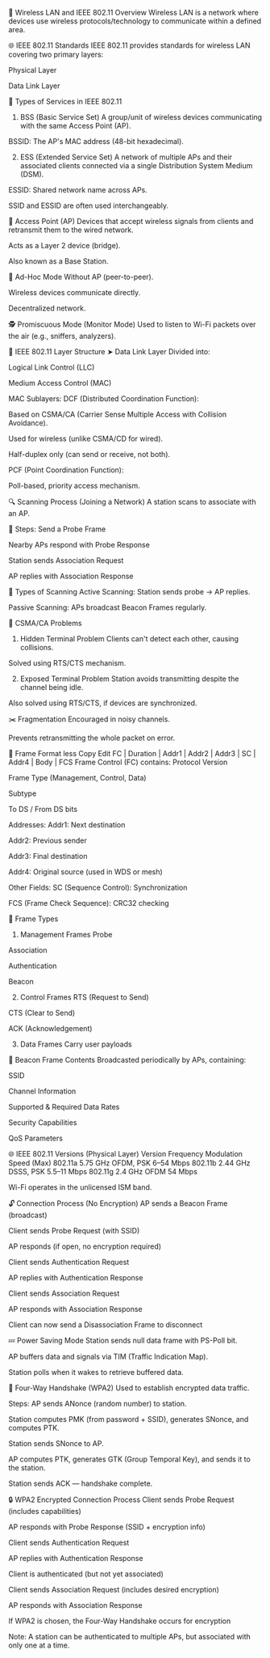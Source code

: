 📡 Wireless LAN and IEEE 802.11 Overview
Wireless LAN is a network where devices use wireless protocols/technology to communicate within a defined area.

🌐 IEEE 802.11 Standards
IEEE 802.11 provides standards for wireless LAN covering two primary layers:

Physical Layer

Data Link Layer

🔧 Types of Services in IEEE 802.11
1. BSS (Basic Service Set)
A group/unit of wireless devices communicating with the same Access Point (AP).

BSSID: The AP's MAC address (48-bit hexadecimal).

2. ESS (Extended Service Set)
A network of multiple APs and their associated clients connected via a single Distribution System Medium (DSM).

ESSID: Shared network name across APs.

SSID and ESSID are often used interchangeably.

📶 Access Point (AP)
Devices that accept wireless signals from clients and retransmit them to the wired network.

Acts as a Layer 2 device (bridge).

Also known as a Base Station.

🧩 Ad-Hoc Mode
Without AP (peer-to-peer).

Wireless devices communicate directly.

Decentralized network.

🕵️ Promiscuous Mode (Monitor Mode)
Used to listen to Wi-Fi packets over the air (e.g., sniffers, analyzers).

🧱 IEEE 802.11 Layer Structure
➤ Data Link Layer
Divided into:

Logical Link Control (LLC)

Medium Access Control (MAC)

MAC Sublayers:
DCF (Distributed Coordination Function):

Based on CSMA/CA (Carrier Sense Multiple Access with Collision Avoidance).

Used for wireless (unlike CSMA/CD for wired).

Half-duplex only (can send or receive, not both).

PCF (Point Coordination Function):

Poll-based, priority access mechanism.

🔍 Scanning Process (Joining a Network)
A station scans to associate with an AP.

🔄 Steps:
Send a Probe Frame

Nearby APs respond with Probe Response

Station sends Association Request

AP replies with Association Response

🧭 Types of Scanning
Active Scanning: Station sends probe → AP replies.

Passive Scanning: APs broadcast Beacon Frames regularly.

🚫 CSMA/CA Problems
1. Hidden Terminal Problem
Clients can't detect each other, causing collisions.

Solved using RTS/CTS mechanism.

2. Exposed Terminal Problem
Station avoids transmitting despite the channel being idle.

Also solved using RTS/CTS, if devices are synchronized.

✂️ Fragmentation
Encouraged in noisy channels.

Prevents retransmitting the whole packet on error.

🧾 Frame Format
less
Copy
Edit
FC | Duration | Addr1 | Addr2 | Addr3 | SC | Addr4 | Body | FCS
Frame Control (FC) contains:
Protocol Version

Frame Type (Management, Control, Data)

Subtype

To DS / From DS bits

Addresses:
Addr1: Next destination

Addr2: Previous sender

Addr3: Final destination

Addr4: Original source (used in WDS or mesh)

Other Fields:
SC (Sequence Control): Synchronization

FCS (Frame Check Sequence): CRC32 checking

🧬 Frame Types
1. Management Frames
Probe

Association

Authentication

Beacon

2. Control Frames
RTS (Request to Send)

CTS (Clear to Send)

ACK (Acknowledgement)

3. Data Frames
Carry user payloads

🔐 Beacon Frame Contents
Broadcasted periodically by APs, containing:

SSID

Channel Information

Supported & Required Data Rates

Security Capabilities

QoS Parameters

🌐 IEEE 802.11 Versions (Physical Layer)
Version	Frequency	Modulation	Speed (Max)
802.11a	5.75 GHz	OFDM, PSK	6–54 Mbps
802.11b	2.44 GHz	DSSS, PSK	5.5–11 Mbps
802.11g	2.4 GHz	OFDM	54 Mbps

Wi-Fi operates in the unlicensed ISM band.

🔓 Connection Process (No Encryption)
AP sends a Beacon Frame (broadcast)

Client sends Probe Request (with SSID)

AP responds (if open, no encryption required)

Client sends Authentication Request

AP replies with Authentication Response

Client sends Association Request

AP responds with Association Response

Client can now send a Disassociation Frame to disconnect

💤 Power Saving Mode
Station sends null data frame with PS-Poll bit.

AP buffers data and signals via TIM (Traffic Indication Map).

Station polls when it wakes to retrieve buffered data.

🔐 Four-Way Handshake (WPA2)
Used to establish encrypted data traffic.

Steps:
AP sends ANonce (random number) to station.

Station computes PMK (from password + SSID), generates SNonce, and computes PTK.

Station sends SNonce to AP.

AP computes PTK, generates GTK (Group Temporal Key), and sends it to the station.

Station sends ACK — handshake complete.

🔒 WPA2 Encrypted Connection Process
Client sends Probe Request (includes capabilities)

AP responds with Probe Response (SSID + encryption info)

Client sends Authentication Request

AP replies with Authentication Response

Client is authenticated (but not yet associated)

Client sends Association Request (includes desired encryption)

AP responds with Association Response

If WPA2 is chosen, the Four-Way Handshake occurs for encryption

Note: A station can be authenticated to multiple APs, but associated with only one at a time.
